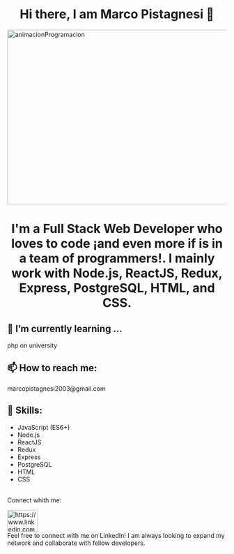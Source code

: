 <h1 align="center">Hi there, I am Marco Pistagnesi 👋</h1>

<img width="600" height="400" align="center" src="https://static.wixstatic.com/media/669128_ec1c7a78e9694aec8a07c2e48b292ae1~mv2.gif" alt="animacionProgramacion"/>
  
<h1 align="center">I'm a Full Stack Web Developer who loves to code ¡and even more if is in a team of programmers!. I mainly work with Node.js, ReactJS, Redux, Express, PostgreSQL, HTML, and CSS.</h1>

<h2>🌱 I’m currently learning ...</h2>
php on university

<h2>📫 How to reach me:</h2> 
marcopistagnesi2003@gmail.com
<br/>
<h2>🚀 Skills:</h2>
<ul>
<li>JavaScript (ES6+)</li>
<li>Node.js</li>
<li>ReactJS</li>
<li>Redux</li>
<li>Express</li>
<li>PostgreSQL</li>
<li>HTML</li>
<li>CSS</li>
</ul>
<br/>
Connect whith me: 
<p>
<a href="https://linkedin.com/in/marco-pistagnesi-0a3993243/" target="_blank"><img align="center" src="https://cdn.jsdelivr.net/npm/simple-icons@3.0.1/icons/linkedin.svg" alt="https://www.linkedin.com/in/marco-pistagnesi-0a3993243/" height="50" width="70" /></a>
<br/>
Feel free to connect with me on LinkedIn! I am always looking to expand my network and collaborate with fellow developers.
</p>

